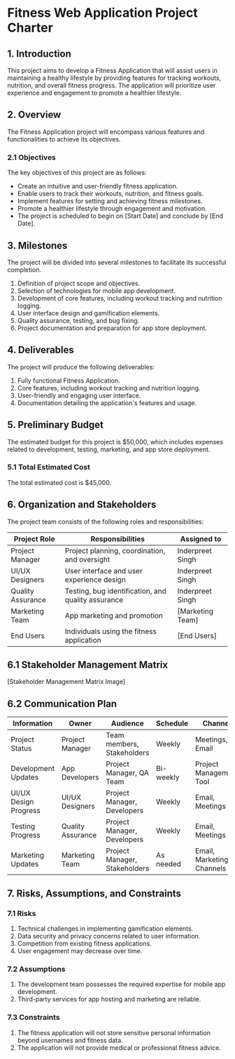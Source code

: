 # Fitness Web Application Project Charter

## 1. Introduction

This project aims to develop a Fitness Application that will assist users in maintaining a healthy lifestyle by providing features for tracking workouts, nutrition, and overall fitness progress. The application will prioritize user experience and engagement to promote a healthier lifestyle.

## 2. Overview

The Fitness Application project will encompass various features and functionalities to achieve its objectives.

### 2.1 Objectives

The key objectives of this project are as follows:

- Create an intuitive and user-friendly fitness application.
- Enable users to track their workouts, nutrition, and fitness goals.
- Implement features for setting and achieving fitness milestones.
- Promote a healthier lifestyle through engagement and motivation.
- The project is scheduled to begin on [Start Date] and conclude by [End Date].

## 3. Milestones

The project will be divided into several milestones to facilitate its successful completion.

1. Definition of project scope and objectives.
2. Selection of technologies for mobile app development.
3. Development of core features, including workout tracking and nutrition logging.
4. User interface design and gamification elements.
5. Quality assurance, testing, and bug fixing.
6. Project documentation and preparation for app store deployment.

## 4. Deliverables

The project will produce the following deliverables:

1. Fully functional Fitness Application.
2. Core features, including workout tracking and nutrition logging.
3. User-friendly and engaging user interface.
4. Documentation detailing the application's features and usage.

## 5. Preliminary Budget

The estimated budget for this project is $50,000, which includes expenses related to development, testing, marketing, and app store deployment.

### 5.1 Total Estimated Cost

The total estimated cost is $45,000.

## 6. Organization and Stakeholders

The project team consists of the following roles and responsibilities:

| Project Role       | Responsibilities                                   | Assigned to       |
|--------------------|---------------------------------------------------|-------------------|
| Project Manager    | Project planning, coordination, and oversight     | Inderpreet Singh      |
| UI/UX Designers    | User interface and user experience design         | Inderpreet Singh |
| Quality Assurance  | Testing, bug identification, and quality assurance | Inderpreet Singh    |
| Marketing Team     | App marketing and promotion                        | [Marketing Team]       |
| End Users          | Individuals using the fitness application         | [End Users]       |

## 6.1 Stakeholder Management Matrix

[Stakeholder Management Matrix Image]

## 6.2 Communication Plan

| Information             | Owner             | Audience           | Schedule   | Channel               |
|-------------------------|-------------------|--------------------|------------|-----------------------|
| Project Status          | Project Manager   | Team members, Stakeholders | Weekly     | Meetings, Email       |
| Development Updates    | App Developers    | Project Manager, QA Team    | Bi-weekly  | Project Management Tool |
| UI/UX Design Progress   | UI/UX Designers   | Project Manager, Developers | Weekly     | Email, Meetings        |
| Testing Progress        | Quality Assurance | Project Manager, Developers | Weekly     | Email, Meetings        |
| Marketing Updates       | Marketing Team    | Project Manager, Stakeholders | As needed  | Email, Marketing Channels |

## 7. Risks, Assumptions, and Constraints

### 7.1 Risks

1. Technical challenges in implementing gamification elements.
2. Data security and privacy concerns related to user information.
3. Competition from existing fitness applications.
4. User engagement may decrease over time.

### 7.2 Assumptions

1. The development team possesses the required expertise for mobile app development.
2. Third-party services for app hosting and marketing are reliable.

### 7.3 Constraints

1. The fitness application will not store sensitive personal information beyond usernames and fitness data.
2. The application will not provide medical or professional fitness advice.
